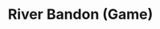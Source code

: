 ---
title: "River Bandon (Game)"
address: "South Western Regional Fisheries Board, Sunnyside House, Macroom, Co. Cork"
tel: "+353 (0)26 41 222"
county: "Cork"
category: "Game Angling"
type: "Content"
lat: "51.90663146972656"
lng: "-8.963068962097168"
---